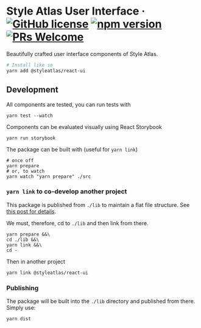 # Style Atlas User Interface &middot; [![GitHub license](https://img.shields.io/badge/license-MIT-blue.svg)](https://github.com/StyleAtlas/styleatlas-ui/blob/master/LICENSE) [![npm version](https://img.shields.io/npm/v/@styleatlas/react-ui.svg?style=flat)](https://www.npmjs.com/package/@styleatlas/react-ui) [![PRs Welcome](https://img.shields.io/badge/PRs-welcome-brightgreen.svg)](https://github.com/StyleAtlas/styleatlas-ui/pulls)

Beautifully crafted user interface components of Style Atlas.

```sh
# Install like so
yarn add @styleatlas/react-ui
```

## Development

All components are tested, you can run tests with

```shell
yarn test --watch
```

Components can be evaluated visually using React Storybook

```shell
yarn run storybook
```

The package can be built with (useful for `yarn link`)

```shell
# once off
yarn prepare
# or, to watch
yarn watch "yarn prepare" ./src
```

### `yarn link` to co-develop another project

This package is published from `./lib` to maintain a flat file structure. See [this post for details](http://davidwells.io/blog/publishing-flat-npm-packages-for-easier-import-paths-smaller-consumer-bundle-sizes/).

We must, therefore, cd to `./lib` and then link from there.

```shell
yarn prepare &&\
cd ./lib &&\
yarn link &&\
cd -
```

Then in another project

```shell
yarn link @styleatlas/react-ui
```

### Publishing

The package will be built into the `./lib` directory and published from there. Simply use:

```shell
yarn dist
```
